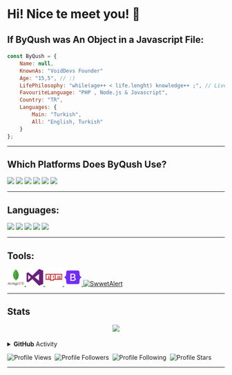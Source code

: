 # Hi! Nice te meet you! 👋

## If ByQush was An Object in a Javascript File:
```js
const ByQush = {
    Name: null,
    KnownAs: "VoidDevs Founder"
    Age: "15,5", // :)
    LifePhilosophy: "while(age++ < life.lenght) knowledge++ ;", // Live the remaining 1 year as you want
    FavouriteLanguage: "PHP , Node.js & Javascript",
    Country: "TR",
    Languages: {
        Main: "Turkish",
        All: "English, Turkish"
    }
};
```
<hr>

## Which Platforms Does ByQush Use?
<p>
<img href="https://www.twitch.tv/swainthedev" src="https://img.icons8.com/plasticine/100/000000/twitch.png" height="50em"/>
<img href="https://www.youtube.com/ByQush" src="https://img.icons8.com/plasticine/100/000000/youtube.png" height="50em"/>
<img href="https://www.github.com/ByQushjs" src="https://img.icons8.com/plasticine/100/000000/github.png" height="50em"/>
<img href="https://www.twitter.com/ByQushjs" src="https://img.icons8.com/plasticine/100/000000/twitter.png" height="50em"/>
<img href="https://www.npmjs.com/~byqush" src="https://img.icons8.com/color/48/000000/npm.png" height="50em"/>
<img href="https://discord.com/users/714451348212678658" src="https://img.icons8.com/plasticine/100/000000/discord-logo.png" height="50em"/>
 </p>
<hr>

## Languages:
<p>
<img src="https://img.shields.io/badge/javascript%20-%23323330.svg?&style=for-the-badge&logo=javascript&logoColor=%23F7DF1E"/> 
<img src="https://img.shields.io/badge/php%20-%23417FB0.svg?&style=for-the-badge&logo=php&logoColor=white"/>   
<img src="https://img.shields.io/badge/html5%20-%23E34F26.svg?&style=for-the-badge&logo=html5&logoColor=white"/>  
<img src="https://img.shields.io/badge/css3%20-%231572B6.svg?&style=for-the-badge&logo=css3&logoColor=white"/> 
<img src="https://img.shields.io/badge/node.js%20-%2343853D.svg?&style=for-the-badge&logo=node.js&logoColor=white"/>
</p>
<hr>

## Tools:
<p>
<a href="https://www.mongodb.com/" target="_blank"> <img src="https://raw.githubusercontent.com/devicons/devicon/master/icons/mongodb/mongodb-original-wordmark.svg" alt="mongodb" width="40em" height="40em"/> </a>
<a href="https://www.visualstudio.com/" target="_blank"> <img src="https://raw.githubusercontent.com/devicons/devicon/master/icons/visualstudio/visualstudio-plain.svg" alt="VisualStudio" width="40em" height="40em"/> </a>
<a href="https://www.npmjs.org/" target="_blank"> <img src="https://raw.githubusercontent.com/devicons/devicon/master/icons/npm/npm-original-wordmark.svg" alt="NPM JS" width="40em" height="40em"/> </a>
<a href="https://www.getbootstrap.com/" target="_blank"> <img src="https://raw.githubusercontent.com/devicons/devicon/master/icons/bootstrap/bootstrap-plain.svg" alt="Bootstrap" width="40em" height="40em"/> </a>
<a href="https://sweetalert2.github.io/" target="_blank"> <img src="https://raw.githubusercontent.com/sweetalert2/sweetalert2/master/assets/swal2-logo-square.png" alt="SwwetAlert" width="40em" height="40em"/> </a>
</p>
<hr>

## Stats
<div align="center">
 <img src="https://github-profile-trophy.vercel.app/?username=ByQushjs&theme=dracula">
</div>
<br>

<details>
    <summary><b>GitHub</b> Activity</summary>
    <img align="left" src="https://github-readme-stats.vercel.app/api?username=ByQushjs&theme=tokyonight"><img align="right" src="https://github-readme-stats.vercel.app/api/top-langs/?username=ByQushjs&theme=tokyonight&hide=batchfile">
    <img src="https://github-readme-streak-stats.herokuapp.com/?user=ByQushjs&theme=tokyonight">
</details>

![Profile Views](https://komarev.com/ghpvc/?username=ByQushjs&color=blue)&nbsp;&nbsp;![Profile Followers](https://img.shields.io/badge/Followers-96-blue)&nbsp;&nbsp;![Profile Following](https://img.shields.io/badge/Following-2-9cf)&nbsp;&nbsp;![Profile Stars](https://img.shields.io/badge/Stars-10-9cf)
<hr>
